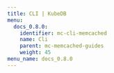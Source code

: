```yaml
---
title: CLI | KubeDB
menu:
  docs_0.8.0:
    identifier: mc-cli-memcached
    name: Cli
    parent: mc-memcached-guides
    weight: 45
menu_name: docs_0.8.0
---
```

